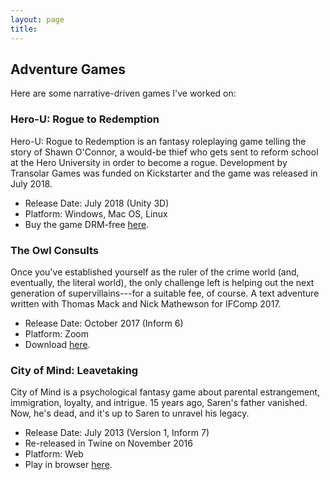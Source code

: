 ```yaml
---
layout: page
title:
---
```


## Adventure Games

Here are some narrative-driven games I've worked on:

### Hero-U: Rogue to Redemption

Hero-U: Rogue to Redemption is an fantasy roleplaying game telling the story of Shawn O'Connor, a would-be thief who gets sent to reform school at the Hero University in order to become a rogue. Development by Transolar Games was funded on Kickstarter and the game was released in July 2018.

* Release Date: July 2018 (Unity 3D)
* Platform: Windows, Mac OS, Linux
* Buy the game DRM-free [here](https://www.gog.com/game/herou_rogue_to_redemption).

### The Owl Consults

Once you've established yourself as the ruler of the crime world (and, eventually, the literal world), the only challenge left is helping out the next generation of supervillains---for a suitable fee, of course. A text adventure written with Thomas Mack and Nick Mathewson for IFComp 2017.

* Release Date: October 2017 (Inform 6)
* Platform: Zoom
* Download [here](http://ifdb.tads.org/viewgame?id=32u49mceyst7p8ey).

### City of Mind: Leavetaking

City of Mind is a psychological fantasy game about parental estrangement, immigration, loyalty, and intrigue. 15 years ago, Saren's father vanished. Now, he's dead, and it's up to Saren to unravel his legacy.

* Release Date: July 2013 (Version 1, Inform 7)
* Re-released in Twine on November 2016
* Platform: Web
* Play in browser [here](http://cidneyhamilton.com/Leavetaking.html).
